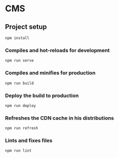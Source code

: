 # CMS

## Project setup
```
npm install
```

### Compiles and hot-reloads for development
```
npm run serve
```

### Compiles and minifies for production
```
npm run build
```

### Deploy the build to production
```
npm run deploy
```

### Refreshes the CDN cache in his distributions
```
npm run refresh
```

### Lints and fixes files
```
npm run lint
```